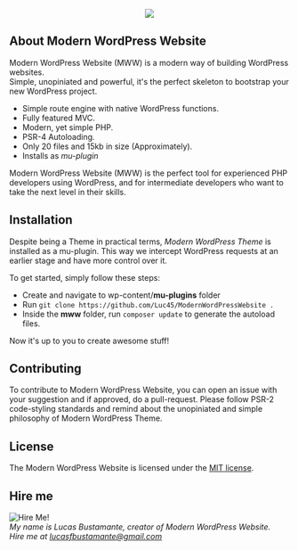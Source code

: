 
<p align="center"><img src="https://www.lucasbustamante.com.br/wp-content/uploads/2018/10/mww-logo.svg"></p>

## About Modern WordPress Website

Modern WordPress Website (MWW) is a modern way of building WordPress websites.<br/>
Simple, unopiniated and powerful, it's the perfect skeleton to bootstrap your new WordPress project.

- Simple route engine with native WordPress functions.
- Fully featured MVC.
- Modern, yet simple PHP.
- PSR-4 Autoloading.
- Only 20 files and 15kb in size (Approximately).
- Installs as *mu-plugin*

Modern WordPress Website (MWW) is the perfect tool for experienced PHP developers using WordPress, and for intermediate developers who want to take the next level in their skills.

## Installation

Despite being a Theme in practical terms, *Modern WordPress Theme* is installed as a mu-plugin. This way we intercept WordPress requests at an earlier stage and have more control over it.

To get started, simply follow these steps:

- Create and navigate to wp-content/**mu-plugins** folder
- Run `git clone https://github.com/Luc45/ModernWordPressWebsite .`
- Inside the **mww** folder, run `composer update` to generate the autoload files.

Now it's up to you to create awesome stuff!

## Contributing

To contribute to Modern WordPress Website, you can open an issue with your suggestion and if approved, do a pull-request. Please follow PSR-2 code-styling standards and remind about the unopiniated and simple philosophy of Modern WordPress Theme.

## License

The Modern WordPress Website is licensed under the [MIT license](https://opensource.org/licenses/MIT).

## Hire me

![Hire Me!](https://www.lucasbustamante.com.br/wp-content/uploads/2018/10/lucas-small.jpg)<br/>
*My name is Lucas Bustamante, creator of Modern WordPress Website.<br/>
Hire me at lucasfbustamante@gmail.com*

